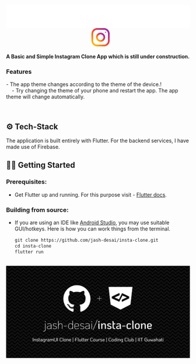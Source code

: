 <h1 align="center"> 
  <img align="center" src="https://github.com/jash-desai/insta-clone/blob/main/AppName.svg"/>&nbsp;
  <img align="center" alt="Instagram" width="50px" src="https://raw.githubusercontent.com/jash-desai/jash-desai/main/assets/instagram.svg" />
</h1>

**A Basic and Simple Instagram Clone App which is still under construction.**
<p>
<h3 align="left">Features</h3>
 - The app theme changes according to the theme of the device.! </br>
 &nbsp; &nbsp; - Try changing the theme of your phone and restart the app. The app theme will change automatically.
</p>
</br>

## ⚙️ Tech-Stack
The application is built entirely with Flutter. For the backend services, I have made use of Firebase.

## 🏃🏻 Getting Started
### Prerequisites:
* Get Flutter up and running. For this purpose visit - [Flutter docs](https://flutter.dev/docs/get-started/install).

### Building from source:
* If you are using an IDE like [Android Studio](https://developer.android.com/studio), you may use suitable GUI/hotkeys. Here is how you can work things from the terminal.
    ```
    git clone https://github.com/jash-desai/insta-clone.git
    cd insta-clone
    flutter run
    ```
</br>
<img align="center" src="https://github.com/jash-desai/insta-clone/blob/main/insta-clone.png"/>
